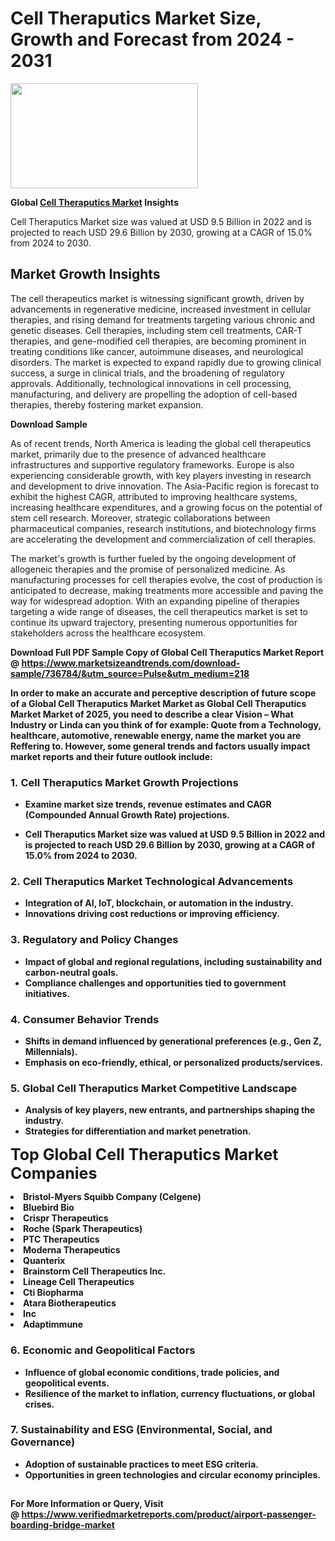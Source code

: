 <H1>Cell Theraputics Market Size, Growth and Forecast from 2024 - 2031</H1><img class="aligncenter size-medium wp-image-584254" src="https://thirdeyenews.in/wp-content/uploads/2024/09/Global-Market-Research-300x168.jpeg" alt="" width="300" height="168" /><p><strong>Global&nbsp;<a href="https://www.marketsizeandtrends.com/download-sample/736784/&amp;utm_source=Pulse&amp;utm_medium=218">Cell Theraputics Market</a> Insights</strong></p><p>Cell Theraputics Market size was valued at USD 9.5 Billion in 2022 and is projected to reach USD 29.6 Billion by 2030, growing at a CAGR of 15.0% from 2024 to 2030.</p><p><h2>Market Growth Insights</h2> <p>The cell therapeutics market is witnessing significant growth, driven by advancements in regenerative medicine, increased investment in cellular therapies, and rising demand for treatments targeting various chronic and genetic diseases. Cell therapies, including stem cell treatments, CAR-T therapies, and gene-modified cell therapies, are becoming prominent in treating conditions like cancer, autoimmune diseases, and neurological disorders. The market is expected to expand rapidly due to growing clinical success, a surge in clinical trials, and the broadening of regulatory approvals. Additionally, technological innovations in cell processing, manufacturing, and delivery are propelling the adoption of cell-based therapies, thereby fostering market expansion.</p> <p><strong>Download Sample</strong></p> <p>As of recent trends, North America is leading the global cell therapeutics market, primarily due to the presence of advanced healthcare infrastructures and supportive regulatory frameworks. Europe is also experiencing considerable growth, with key players investing in research and development to drive innovation. The Asia-Pacific region is forecast to exhibit the highest CAGR, attributed to improving healthcare systems, increasing healthcare expenditures, and a growing focus on the potential of stem cell research. Moreover, strategic collaborations between pharmaceutical companies, research institutions, and biotechnology firms are accelerating the development and commercialization of cell therapies.</p> <p>The market's growth is further fueled by the ongoing development of allogeneic therapies and the promise of personalized medicine. As manufacturing processes for cell therapies evolve, the cost of production is anticipated to decrease, making treatments more accessible and paving the way for widespread adoption. With an expanding pipeline of therapies targeting a wide range of diseases, the cell therapeutics market is set to continue its upward trajectory, presenting numerous opportunities for stakeholders across the healthcare ecosystem.</p> <p><strong></p><p><span class=""><strong>Download Full PDF Sample Copy of Global Cell Theraputics Market Report</strong> @ <a href="https://www.marketsizeandtrends.com/download-sample/736784/&amp;utm_source=Pulse&amp;utm_medium=218" target="_blank">https://www.marketsizeandtrends.com/download-sample/736784/&amp;utm_source=Pulse&amp;utm_medium=218</a></span></p><p>In order to make an accurate and perceptive description of future scope of a Global&nbsp;Cell Theraputics Market Market as Global&nbsp;Cell Theraputics Market Market of 2025, you need to describe a clear Vision &ndash; What Industry or Linda can you think of for example: Quote from a Technology, healthcare, automotive, renewable energy, name the market you are Reffering to. However, some general trends and factors usually impact market reports and their future outlook include:</p><h3>1.&nbsp;<strong>Cell Theraputics Market Growth Projections</strong></h3><ul><li>Examine market size trends, revenue estimates and CAGR (Compounded Annual Growth Rate) projections.</li><li><p>Cell Theraputics Market size was valued at USD 9.5 Billion in 2022 and is projected to reach USD 29.6 Billion by 2030, growing at a CAGR of 15.0% from 2024 to 2030.</p></li></ul><h3>2.&nbsp;<strong>Cell Theraputics Market Technological Advancements</strong></h3><ul><li>Integration of AI, IoT, blockchain, or automation in the industry.</li><li>Innovations driving cost reductions or improving efficiency.</li></ul><h3>3.&nbsp;<strong>Regulatory and Policy Changes</strong></h3><ul><li>Impact of global and regional regulations, including sustainability and carbon-neutral goals.</li><li>Compliance challenges and opportunities tied to government initiatives.</li></ul><h3>4.&nbsp;<strong>Consumer Behavior Trends</strong></h3><ul><li>Shifts in demand influenced by generational preferences (e.g., Gen Z, Millennials).</li><li>Emphasis on eco-friendly, ethical, or personalized products/services.</li></ul><h3>5.&nbsp;<strong>Global Cell Theraputics Market Competitive Landscape</strong></h3><ul><li>Analysis of key players, new entrants, and partnerships shaping the industry.</li><li>Strategies for differentiation and market penetration.</li></ul><p data-pm-slice="1 1 []"><span style="color: inherit; font-family: inherit; font-size: 25px;">Top Global Cell Theraputics Market Companies</span></p><div class="" data-test-id=""><p><li>Bristol-Myers Squibb Company (Celgene)</li><li> Bluebird Bio</li><li> Crispr Therapeutics</li><li> Roche (Spark Therapeutics)</li><li> PTC Therapeutics</li><li> Moderna Therapeutics</li><li> Quanterix</li><li> Brainstorm Cell Therapeutics Inc.</li><li> Lineage Cell Therapeutics</li><li> Cti Biopharma</li><li> Atara Biotherapeutics</li><li> Inc</li><li> Adaptimmune</li></p></div><h3>6.&nbsp;<strong>Economic and Geopolitical Factors</strong></h3><ul><li>Influence of global economic conditions, trade policies, and geopolitical events.</li><li>Resilience of the market to inflation, currency fluctuations, or global crises.</li></ul><h3>7.&nbsp;<strong>Sustainability and ESG (Environmental, Social, and Governance)</strong></h3><ul><li>Adoption of sustainable practices to meet ESG criteria.</li><li>Opportunities in green technologies and circular economy principles.</li></ul><h2><strong style="font-size: 14px;">For More Information or Query, Visit @&nbsp;</strong><a style="background-color: #ffffff; font-size: 14px;" href="https://www.marketsizeandtrends.com/report/cell-theraputics-market/" target="_blank">https://www.verifiedmarketreports.com/product/airport-passenger-boarding-bridge-market</a></h2>
